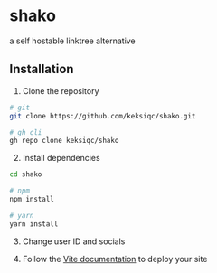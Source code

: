 # shako
a self hostable linktree alternative

## Installation
1. Clone the repository
```bash
# git
git clone https://github.com/keksiqc/shako.git

# gh cli
gh repo clone keksiqc/shako
```

2. Install dependencies
```bash
cd shako

# npm
npm install

# yarn
yarn install
```

3. Change user ID and socials

4. Follow the [Vite documentation](https://vitejs.dev/guide/static-deploy.html) to deploy your site